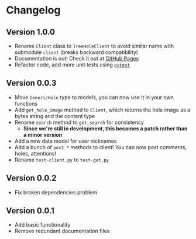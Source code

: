 # Changelog

## Version 1.0.0

- Rename `Client` class to `TreeHoleClient` to avoid similar name with submodule `client` (breaks backward compatibility)
- Documentation is out! Check it out at [GitHub Pages](https://teddyhuang-00.github.io/pyTreeHole)
- Refactor code, add more unit tests using [`pytest`](https://docs.pytest.org/en/stable/)

## Version 0.0.3

- Move `GenericHole` type to models, you can now use it in your own functions
- Add `get_hole_image` method to `Client`, which returns the hole image as a bytes string and the content type
- Rename `search` method to `get_search` for consistency
  - **Since we're still in development, this becomes a patch rather than a minor version**
- Add a new data model for user nicknames
- Add a bunch of `post_*` methods to client! You can now post comments, holes, attentions!
- Rename `test-client.py` to `test-get.py`

## Version 0.0.2

- Fix broken dependencies problem

## Version 0.0.1

- Add basic functionality
- Remove redundant documentation files
